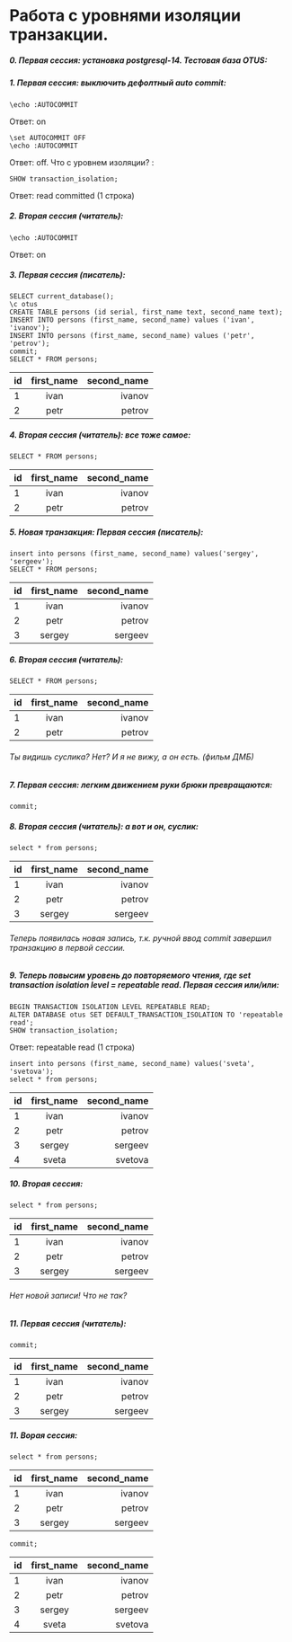 # Работа с уровнями изоляции транзакции.
##### 0. Первая сессия: установка postgresql-14. Тестовая база OTUS:
##### 1. Первая сессия: выключить дефолтный auto commit:
```
\echo :AUTOCOMMIT
```
Ответ: on
```
\set AUTOCOMMIT OFF
\echo :AUTOCOMMIT
```
Ответ: off.  Что с уровнем изоляции? :
```
SHOW transaction_isolation;
```
Ответ: read committed (1 строка)
##### 2. Вторая сессия (читатель):
```
\echo :AUTOCOMMIT
```
Ответ: on
##### 3. Первая сессия (писатель):
```
SELECT current_database();
\c otus
CREATE TABLE persons (id serial, first_name text, second_name text);
INSERT INTO persons (first_name, second_name) values ('ivan', 'ivanov'); 
INSERT INTO persons (first_name, second_name) values ('petr', 'petrov'); 
commit;
SELECT * FROM persons;
```
id|first_name|second_name|
:----|:--------:|-----:
1  |ivan    |ivanov |
2|  petr   |petrov | 

##### 4. Вторая сессия (читатель): все тоже самое:
```
SELECT * FROM persons;
```
id|first_name|second_name|
:----|:--------:|-----:
1  |ivan    |ivanov |
2|  petr   |petrov | 
##### 5. Новая транзакция: Первая сессия (писатель):
```
insert into persons (first_name, second_name) values('sergey', 'sergeev');
SELECT * FROM persons;
```
id|first_name|second_name|
:----|:--------:|-----:
1  |ivan    |ivanov |
2|  petr   |petrov | 
3|  sergey   |sergeev | 

##### 6.  Вторая сессия (читатель):
```
SELECT * FROM persons;
```
id|first_name|second_name|
:----|:--------:|-----:
1  |ivan    |ivanov |
2|  petr   |petrov | 

###### Ты видишь суслика? Нет? И я не вижу, а он есть. (фильм ДМБ)
##### 7. Первая сессия: легким движением руки брюки превращаются:
```
commit;
```
##### 8. Вторая сессия (читатель): а вот и он, суслик:
```
select * from persons;
```
id|first_name|second_name|
:----|:--------:|-----:
1  |ivan    |ivanov |
2|  petr   |petrov | 
3|  sergey   |sergeev |

###### Теперь появилась новая запись, т.к. ручной ввод commit завершил транзакцию в первой сессии.
##### 9. Теперь повысим уровень до повторяемого чтения, где set transaction isolation level = repeatable read. Первая сессия или/или:
```
BEGIN TRANSACTION ISOLATION LEVEL REPEATABLE READ;
ALTER DATABASE otus SET DEFAULT_TRANSACTION_ISOLATION TO 'repeatable read';
SHOW transaction_isolation;
```
Ответ: repeatable read (1 строка)
```
insert into persons (first_name, second_name) values('sveta', 'svetova');
select * from persons;
```
id|first_name|second_name|
:----|:--------:|-----:
1  |ivan    |ivanov |
2|  petr   |petrov | 
3|  sergey   |sergeev |
4|  sveta   |svetova |

##### 10. Вторая сессия:
```
select * from persons; 
```
id|first_name|second_name|
:----|:--------:|-----:
1  |ivan    |ivanov |
2|  petr   |petrov | 
3|  sergey   |sergeev |

###### Нет новой записи! Что не так?  
##### 11. Первая сессия (читатель): 
```
commit;
```
id|first_name|second_name|
:----|:--------:|-----:
1  |ivan    |ivanov |
2|  petr   |petrov | 
3|  sergey   |sergeev |
##### 11. Ворая сессия: 
```
select * from persons;
```
id|first_name|second_name|
:----|:--------:|-----:
1  |ivan    |ivanov |
2|  petr   |petrov | 
3|  sergey   |sergeev |
```
commit;
```
id|first_name|second_name|
:----|:--------:|-----:
1  |ivan    |ivanov |
2|  petr   |petrov | 
3|  sergey   |sergeev |
4|  sveta   |svetova |
































